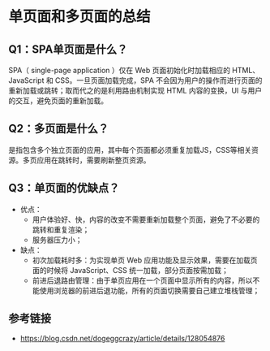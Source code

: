 # 单页面和多页面的总结

## Q1：SPA单页面是什么？
SPA（ single-page application ）仅在 Web 页面初始化时加载相应的 HTML、JavaScript 和 CSS。一旦页面加载完成，SPA 不会因为用户的操作而进行页面的重新加载或跳转；取而代之的是利用路由机制实现 HTML 内容的变换，UI 与用户的交互，避免页面的重新加载。
## Q2：多页面是什么？
是指包含多个独立页面的应用，其中每个页面都必须重复加载JS，CSS等相关资源。多页应用在跳转时，需要刷新整页资源。
## Q3：单页面的优缺点？
- 优点：
    - 用户体验好、快，内容的改变不需要重新加载整个页面，避免了不必要的跳转和重复渲染；
    - 服务器压力小；
- 缺点：
  - 初次加载耗时多：为实现单页 Web 应用功能及显示效果，需要在加载页面的时候将 JavaScript、CSS 统一加载，部分页面按需加载；
  - 前进后退路由管理：由于单页应用在一个页面中显示所有的内容，所以不能使用浏览器的前进后退功能，所有的页面切换需要自己建立堆栈管理；

## 参考链接
- https://blog.csdn.net/dogeggcrazy/article/details/128054876